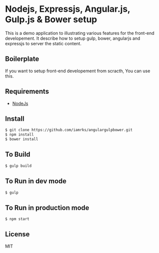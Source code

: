 # Nodejs, Expressjs, Angular.js, Gulp.js & Bower setup

This is a demo application to illustrating various features for the front-end developement. It describe how to setup gulp, bower, angularjs and expressjs to server the static content.

## Boilerplate

If you want to setup front-end developement from scracth, You can use this.

## Requirements

* [NodeJs](http://nodejs.org)

## Install

```sh
$ git clone https://github.com/iamrks/angulargulpbower.git
$ npm install
$ bower install
```

## To Build

```sh
$ gulp build
```

## To Run in dev mode
```sh
$ gulp
```

## To Run in production mode
```sh
$ npm start
```

## License

MIT